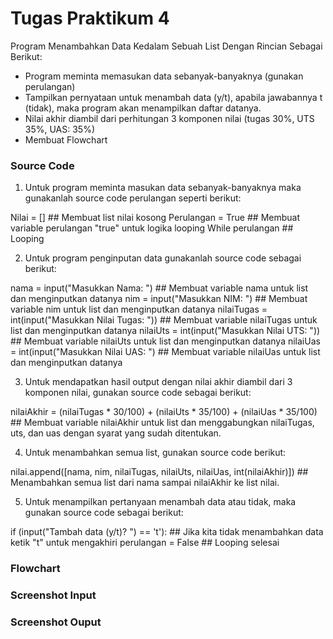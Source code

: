 # **Tugas Praktikum 4**
Program Menambahkan Data Kedalam Sebuah List Dengan Rincian Sebagai Berikut:
- Program meminta memasukan data sebanyak-banyaknya (gunakan perulangan)
- Tampilkan pernyataan untuk menambah data (y/t), apabila jawabannya t (tidak), maka program akan menampilkan daftar datanya.
- Nilai akhir diambil dari perhitungan 3 komponen nilai (tugas 30%, UTS 35%, UAS: 35%)
- Membuat Flowchart

### **Source Code**

1. Untuk program meminta masukan data sebanyak-banyaknya maka gunakanlah source code perulangan seperti berikut:

Nilai = []                              ## Membuat list nilai kosong
Perulangan = True                       ## Membuat variable perulangan "true" untuk logika looping
While perulangan                        ## Looping

2. Untuk program penginputan data gunakanlah source code sebagai berikut: 

nama = input("Masukkan Nama: ")                                          ## Membuat variable nama untuk list dan menginputkan datanya
nim = input("Masukkan NIM: ")                                                 ## Membuat variable nim untuk list dan menginputkan datanya
nilaiTugas = int(input("Masukkan Nilai Tugas: "))                   ## Membuat variable nilaiTugas untuk list dan menginputkan datanya
nilaiUts = int(input("Masukkan Nilai UTS: "))                           ## Membuat variable nilaiUts untuk list dan menginputkan datanya
nilaiUas = int(input("Masukkan Nilai UAS: ")                           ## Membuat variable nilaiUas untuk list dan menginputkan datanya

3. Untuk mendapatkan hasil output dengan nilai akhir diambil dari 3 komponen nilai, gunakan source code sebagai berikut:

nilaiAkhir = (nilaiTugas * 30/100) + (nilaiUts * 35/100) + (nilaiUas * 35/100)    ## Membuat variable nilaiAkhir untuk list dan menggabungkan nilaiTugas, uts, dan uas dengan syarat yang sudah ditentukan.

4. Untuk menambahkan semua list, gunakan source code berikut:

nilai.append([nama, nim, nilaiTugas, nilaiUts, nilaiUas, int(nilaiAkhir)])            ## Menambahkan semua list dari nama sampai nilaiAkhir ke list nilai.

5. Untuk menampilkan pertanyaan menambah data atau tidak, maka gunakan source code sebagai berikut:

if (input("Tambah data (y/t)? ") == 't'):                                      ## Jika kita tidak menambahkan data ketik "t" untuk mengakhiri
perulangan = False                                                                         ## Looping selesai

### **Flowchart**

### **Screenshot Input**

### **Screenshot Ouput**

